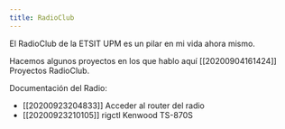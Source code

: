 ```yaml
---
title: RadioClub
---
```


El RadioClub de la ETSIT UPM es un pilar en mi vida ahora mismo. 

Hacemos algunos proyectos en los que hablo aquí [[20200904161424]] Proyectos RadioClub.

Documentación del Radio:
* [[20200923204833]] Acceder al router del radio
* [[20200923210105]] rigctl Kenwood TS-870S
